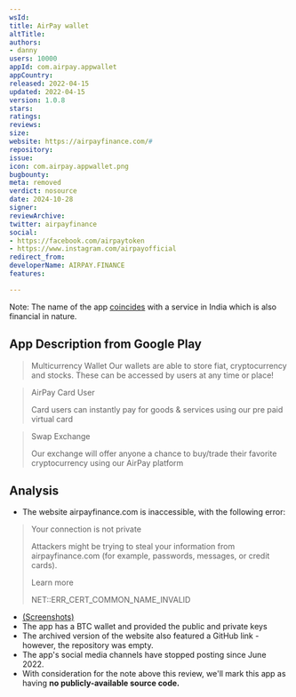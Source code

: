```yaml
---
wsId: 
title: AirPay wallet
altTitle: 
authors:
- danny
users: 10000
appId: com.airpay.appwallet
appCountry: 
released: 2022-04-15
updated: 2022-04-15
version: 1.0.8
stars: 
ratings: 
reviews: 
size: 
website: https://airpayfinance.com/#
repository: 
issue: 
icon: com.airpay.appwallet.png
bugbounty: 
meta: removed
verdict: nosource
date: 2024-10-28
signer: 
reviewArchive: 
twitter: airpayfinance
social:
- https://facebook.com/airpaytoken
- https://www.instagram.com/airpayofficial
redirect_from: 
developerName: AIRPAY.FINANCE
features: 

---
```


Note: The name of the app [coincides](https://www.airpay.co.in/fraud-alert-policy) with a service in India which is also financial in nature. 

## App Description from Google Play 

> Multicurrency Wallet
Our wallets are able to store fiat, cryptocurrency and stocks. These can be accessed by users at any time or place!

> AirPay Card User
>
> Card users can instantly pay for goods & services using our pre paid virtual card

> Swap Exchange
>
> Our exchange will offer anyone a chance to buy/trade their favorite cryptocurrency using our AirPay platform

## Analysis 

- The website airpayfinance.com is inaccessible, with the following error: 

> Your connection is not private
>
> Attackers might be trying to steal your information from airpayfinance.com (for example, passwords, messages, or credit cards).
>
> Learn more
>
> NET::ERR_CERT_COMMON_NAME_INVALID

- [(Screenshots)](https://twitter.com/BitcoinWalletz/status/1656228882964705280)
- The app has a BTC wallet and provided the public and private keys 
- The archived version of the website also featured a GitHub link - however, the repository was empty. 
- The app's social media channels have stopped posting since June 2022.
- With consideration for the note above this review, we'll mark this app as having **no publicly-available source code.**

